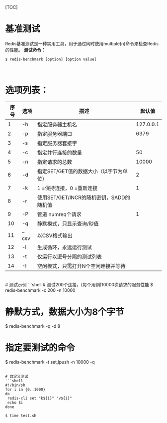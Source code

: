 [TOC]
# 基准测试
Redis基准测试是一种实用工具，用于通过同时使用multiple(n)命令来检查Redis的性能。
**测试命令：**
```shell
$ redis-benchmark [option] [option value]  
```
<br/>

# 选项列表：
序号 | 选项 |描述 |默认值
--|--|--|--
1 | -h | 指定服务器主机名 | 127.0.0.1
2 | -p | 指定服务器端口 | 6379
3 | -s | 指定服务器套接字|
4 | -c | 指定并行连接的数量| 50
5 | -n | 指定请求的总数 | 10000
6 | -d | 指定SET/GET值的数据大小（以字节为单位）| 2
7 | -k | 1 =保持连接，0 =重新连接 | 1
8 | -r | 使用SET/GET/INCR的随机密钥，SADD的随机值 |
9 | -P<numreq>| 管道 numreq个请求| 1
10 | -q | 静默模式，只显示查询/秒值 |
11 | –csv| 以CSV格式输出 |
12 | -l | 生成循环，永远运行测试 |
13 | -t | 仅运行以逗号分隔的测试列表 |
14 | -I | 空闲模式，只需打开N个空闲连接并等待|

<br/>
# 测试示例
```shell
# 测试200个连接，(每个用例)10000次请求的服务性能 
$ redis-benchmark -c 200 -n 10000 

# 静默方式，数据大小为8个字节
$ redis-benchmark -q -d 8

 # 指定要测试的命令
$ redis-benchmark -t set,lpush -n 10000 -q
```

# 自定义测试
```shell
#!/bin/sh
for i in {0..1000}
do
 redis-cli set "k${i}" "v${i}"
 echo $i
done
```
```shell
$ time test.sh 
```







